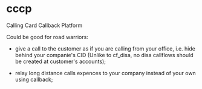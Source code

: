 cccp
====
Calling Card Callback Platform

Could be good for road warriors:

- give a call to the customer as if you are calling from your office, i.e. hide behind your companie's CID
  (Unlike to cf_disa, no disa callflows should be created at customer's accounts);

- relay long distance calls expences to your company instead of your own using callback;
